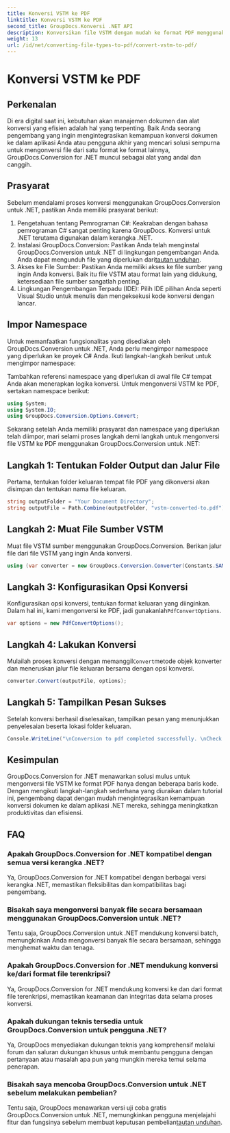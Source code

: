 ```yaml
---
title: Konversi VSTM ke PDF
linktitle: Konversi VSTM ke PDF
second_title: GroupDocs.Konversi .NET API
description: Konversikan file VSTM dengan mudah ke format PDF menggunakan GroupDocs.Conversion untuk .NET. Sederhanakan proses pengelolaan dokumen Anda dengan mudah.
weight: 13
url: /id/net/converting-file-types-to-pdf/convert-vstm-to-pdf/
---
```


# Konversi VSTM ke PDF

## Perkenalan
Di era digital saat ini, kebutuhan akan manajemen dokumen dan alat konversi yang efisien adalah hal yang terpenting. Baik Anda seorang pengembang yang ingin mengintegrasikan kemampuan konversi dokumen ke dalam aplikasi Anda atau pengguna akhir yang mencari solusi sempurna untuk mengonversi file dari satu format ke format lainnya, GroupDocs.Conversion for .NET muncul sebagai alat yang andal dan canggih.
## Prasyarat
Sebelum mendalami proses konversi menggunakan GroupDocs.Conversion untuk .NET, pastikan Anda memiliki prasyarat berikut:
1. Pengetahuan tentang Pemrograman C#: Keakraban dengan bahasa pemrograman C# sangat penting karena GroupDocs. Konversi untuk .NET terutama digunakan dalam kerangka .NET.
2.  Instalasi GroupDocs.Conversion: Pastikan Anda telah menginstal GroupDocs.Conversion untuk .NET di lingkungan pengembangan Anda. Anda dapat mengunduh file yang diperlukan dari[tautan unduhan](https://releases.groupdocs.com/conversion/net/).
3. Akses ke File Sumber: Pastikan Anda memiliki akses ke file sumber yang ingin Anda konversi. Baik itu file VSTM atau format lain yang didukung, ketersediaan file sumber sangatlah penting.
4. Lingkungan Pengembangan Terpadu (IDE): Pilih IDE pilihan Anda seperti Visual Studio untuk menulis dan mengeksekusi kode konversi dengan lancar.

## Impor Namespace
Untuk memanfaatkan fungsionalitas yang disediakan oleh GroupDocs.Conversion untuk .NET, Anda perlu mengimpor namespace yang diperlukan ke proyek C# Anda. Ikuti langkah-langkah berikut untuk mengimpor namespace:

Tambahkan referensi namespace yang diperlukan di awal file C# tempat Anda akan menerapkan logika konversi. Untuk mengonversi VSTM ke PDF, sertakan namespace berikut:
```csharp
using System;
using System.IO;
using GroupDocs.Conversion.Options.Convert;
```

Sekarang setelah Anda memiliki prasyarat dan namespace yang diperlukan telah diimpor, mari selami proses langkah demi langkah untuk mengonversi file VSTM ke PDF menggunakan GroupDocs.Conversion untuk .NET:
## Langkah 1: Tentukan Folder Output dan Jalur File
Pertama, tentukan folder keluaran tempat file PDF yang dikonversi akan disimpan dan tentukan nama file keluaran.
```csharp
string outputFolder = "Your Document Directory";
string outputFile = Path.Combine(outputFolder, "vstm-converted-to.pdf");
```
## Langkah 2: Muat File Sumber VSTM
Muat file VSTM sumber menggunakan GroupDocs.Conversion. Berikan jalur file dari file VSTM yang ingin Anda konversi.
```csharp
using (var converter = new GroupDocs.Conversion.Converter(Constants.SAMPLE_VSTM))
```
## Langkah 3: Konfigurasikan Opsi Konversi
 Konfigurasikan opsi konversi, tentukan format keluaran yang diinginkan. Dalam hal ini, kami mengonversi ke PDF, jadi gunakanlah`PdfConvertOptions`.
```csharp
var options = new PdfConvertOptions();
```
## Langkah 4: Lakukan Konversi
 Mulailah proses konversi dengan memanggil`Convert`metode objek konverter dan meneruskan jalur file keluaran bersama dengan opsi konversi.
```csharp
converter.Convert(outputFile, options);
```
## Langkah 5: Tampilkan Pesan Sukses
Setelah konversi berhasil diselesaikan, tampilkan pesan yang menunjukkan penyelesaian beserta lokasi folder keluaran.
```csharp
Console.WriteLine("\nConversion to pdf completed successfully. \nCheck output in {0}", outputFolder);
```

## Kesimpulan
GroupDocs.Conversion for .NET menawarkan solusi mulus untuk mengonversi file VSTM ke format PDF hanya dengan beberapa baris kode. Dengan mengikuti langkah-langkah sederhana yang diuraikan dalam tutorial ini, pengembang dapat dengan mudah mengintegrasikan kemampuan konversi dokumen ke dalam aplikasi .NET mereka, sehingga meningkatkan produktivitas dan efisiensi.
## FAQ
### Apakah GroupDocs.Conversion for .NET kompatibel dengan semua versi kerangka .NET?
Ya, GroupDocs.Conversion for .NET kompatibel dengan berbagai versi kerangka .NET, memastikan fleksibilitas dan kompatibilitas bagi pengembang.
### Bisakah saya mengonversi banyak file secara bersamaan menggunakan GroupDocs.Conversion untuk .NET?
Tentu saja, GroupDocs.Conversion untuk .NET mendukung konversi batch, memungkinkan Anda mengonversi banyak file secara bersamaan, sehingga menghemat waktu dan tenaga.
### Apakah GroupDocs.Conversion for .NET mendukung konversi ke/dari format file terenkripsi?
Ya, GroupDocs.Conversion for .NET mendukung konversi ke dan dari format file terenkripsi, memastikan keamanan dan integritas data selama proses konversi.
### Apakah dukungan teknis tersedia untuk GroupDocs.Conversion untuk pengguna .NET?
Ya, GroupDocs menyediakan dukungan teknis yang komprehensif melalui forum dan saluran dukungan khusus untuk membantu pengguna dengan pertanyaan atau masalah apa pun yang mungkin mereka temui selama penerapan.
### Bisakah saya mencoba GroupDocs.Conversion untuk .NET sebelum melakukan pembelian?
 Tentu saja, GroupDocs menawarkan versi uji coba gratis GroupDocs.Conversion untuk .NET, memungkinkan pengguna menjelajahi fitur dan fungsinya sebelum membuat keputusan pembelian[tautan unduhan](https://releases.groupdocs.com/conversion/net/).